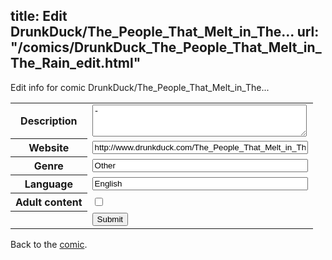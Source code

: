 title: Edit DrunkDuck/The_People_That_Melt_in_The...
url: "/comics/DrunkDuck_The_People_That_Melt_in_The_Rain_edit.html"
---
Edit info for comic DrunkDuck/The_People_That_Melt_in_The...

<form name="comic" action="http://gaepostmail.appspot.com/comic/" method="post">
<table class="comicinfo">
<tr>
<th>Description</th><td><textarea name="description" cols="40" rows="3">-</textarea></td>
</tr>
<tr>
<th>Website</th><td><input type="text" name="url" value="http://www.drunkduck.com/The_People_That_Melt_in_The_Rain/" size="40"/></td>
</tr>
<tr>
<th>Genre</th><td><input type="text" name="genre" value="Other" size="40"/></td>
</tr>
<tr>
<th>Language</th><td><input type="text" name="language" value="English" size="40"/></td>
</tr>
<tr>
<th>Adult content</th><td><input type="checkbox" name="adult" value="adult" /></td>
</tr>
<tr>
<th></th><td>
<input type="hidden" name="comic" value="DrunkDuck_The_People_That_Melt_in_The_Rain" />
<input type="submit" name="submit" value="Submit" />
</td>
</tr>
</table>
</form>

Back to the [comic](DrunkDuck_The_People_That_Melt_in_The_Rain.html).
